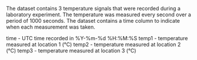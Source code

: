 The dataset contains 3 temperature signals that were recorded during a laboratory experiment. The temperature
was measured every second over a period of 1000 seconds. The dataset contains a time column to indicate 
when each measurement was taken. 

time - UTC time recorded in %Y-%m-%d %H:%M:%S
temp1 - temperature measured at location 1 (°C)
temp2 - temperature measured at location 2 (°C)
temp3 - temperature measured at location 3 (°C)